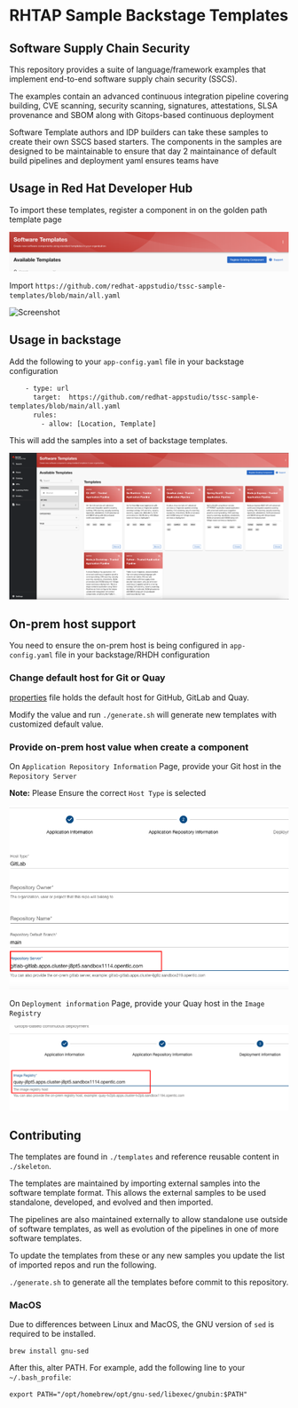 #  RHTAP Sample Backstage Templates


## Software Supply Chain Security 

This repository provides a suite of language/framework examples that implement end-to-end software supply chain security (SSCS).

The examples contain an advanced continuous integration pipeline covering building, CVE scanning, security scanning, signatures,  attestations, SLSA provenance and SBOM along with Gitops-based continuous deployment 

Software Template authors and IDP builders can take these samples to create their own SSCS based starters. The components in the samples are designed to be maintainable to ensure that day 2 maintainance of default build pipelines and deployment yaml ensures teams have 


## Usage in Red Hat Developer Hub

To import these templates, register a component in on the golden path template page 

![Screenshot](register.png)

Import `https://github.com/redhat-appstudio/tssc-sample-templates/blob/main/all.yaml`

![Screenshot](register2.png)

## Usage in backstage 

Add the following to your `app-config.yaml` file in your backstage configuration 

``` 
    - type: url
      target:  https://github.com/redhat-appstudio/tssc-sample-templates/blob/main/all.yaml
      rules:
        - allow: [Location, Template]
```

This will add the samples into a set of backstage templates.

![Screenshot](backstage.png)


## On-prem host support

You need to ensure the on-prem host is being configured in `app-config.yaml` file in your backstage/RHDH configuration 

### Change default host for Git or Quay

[properties](./properties) file holds the default host for GitHub, GitLab and Quay.

Modify the value and run `./generate.sh` will generate new templates with customized default value.

### Provide on-prem host value when create a component

On `Application Repository Information` Page, provide your Git host in the `Repository Server`

**Note:** Please Ensure the correct `Host Type` is selected

![Screenshot](on-prem-git.png)

On `Deployment information` Page, provide your Quay host in the `Image Registry`

![Screenshot](on-prem-quay.png)
 
## Contributing

The templates are found in `./templates` and reference reusable content in `./skeleton`.  

The templates are maintained by importing external samples into the software template format. This allows the external samples to be used standalone, developed, and evolved and then imported.

The pipelines are also maintained externally to allow standalone use outside of software templates, as well as evolution of the pipelines in one of more software templates.

To update the templates from these or any new samples you update the list of imported repos and run the following. 


 `./generate.sh` to generate all the templates before commit to this repository.



### MacOS 

Due to differences between Linux and MacOS, the GNU version of `sed` is required to be installed.

```
brew install gnu-sed
```
After this, alter PATH. For example, add the following line to your `~/.bash_profile`:
```
export PATH="/opt/homebrew/opt/gnu-sed/libexec/gnubin:$PATH"
```